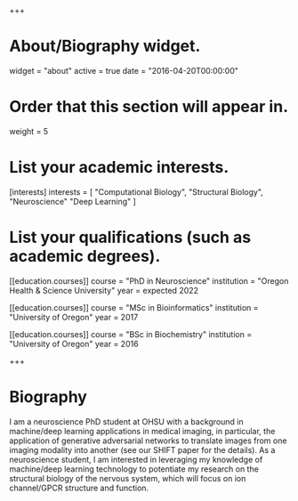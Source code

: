 +++
# About/Biography widget.
widget = "about"
active = true
date = "2016-04-20T00:00:00"

# Order that this section will appear in.
weight = 5

# List your academic interests.
[interests]
  interests = [
    "Computational Biology",
    "Structural Biology",
    "Neuroscience"
    "Deep Learning"
  ]

# List your qualifications (such as academic degrees).
[[education.courses]]
  course = "PhD in Neuroscience"
  institution = "Oregon Health & Science University"
  year = expected 2022

[[education.courses]]
  course = "MSc in Bioinformatics"
  institution = "University of Oregon"
  year = 2017

[[education.courses]]
  course = "BSc in Biochemistry"
  institution = "University of Oregon"
  year = 2016

+++

# Biography

I am a neuroscience PhD student at OHSU with a background in machine/deep learning applications in medical imaging, in particular, the application of generative adversarial networks to translate images from one imaging modality into another (see our SHIFT paper for the details). As a neuroscience student, I am interested in leveraging my knowledge of machine/deep learning technology to potentiate my research on the structural biology of the nervous system, which will focus on ion channel/GPCR structure and function.
